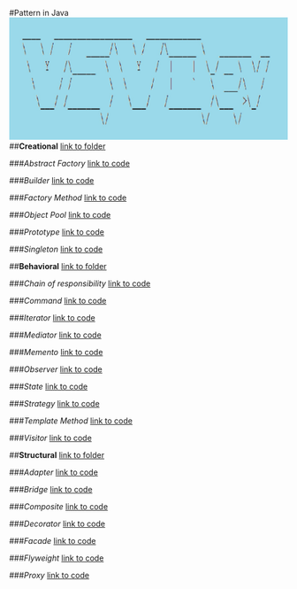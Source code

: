 #Pattern in Java
![logo](banner.jpg)
##**Creational** [link to folder](src\com\vsvdev\creational)

###*Abstract Factory*  [link to code](.src\com\vsvdev\creational\abstractfactory\Describe.java)

###*Builder*  [link to code](src\com\vsvdev\creational\builder\Describe.java)

###*Factory Method*  [link to code](src\com\vsvdev\creational\factorymethod\Describe.java)

###*Object Pool*  [link to code](src\com\vsvdev\creational\object_pool\Describe.java)

###*Prototype*  [link to code](src\com\vsvdev\creational\prototype\Describe.java)

###*Singleton*  [link to code](src\com\vsvdev\creational\singleton\Describe.java)

##**Behavioral** [link to folder](src\com\vsvdev\behavioral)

###*Chain of responsibility*  [link to code](src\com\vsvdev\behavioral\chain\Describe.java)

###*Command*  [link to code](src\com\vsvdev\behavioral\command\Describe.java)

###*Iterator*  [link to code](src\com\vsvdev\behavioral\iterator\Describe.java)

###*Mediator*  [link to code](src\com\vsvdev\behavioral\mediator\Describe.java)

###*Memento*  [link to code](src\com\vsvdev\behavioral\memento\Describe.java)

###*Observer*  [link to code](src\com\vsvdev\behavioral\obseerver\Describe.java)

###*State*  [link to code](src\com\vsvdev\behavioral\state\Describe.java)

###*Strategy*  [link to code](src\com\vsvdev\behavioral\strategy\Describe.java)

###*Template Method* [link to code](src\com\vsvdev\behavioral\template_method\Describe.java)

###*Visitor*  [link to code](src\com\vsvdev\behavioral\visitor\Describe.java)


##**Structural** [link to folder](src\com\vsvdev\structural)

###*Adapter*   [link to code](src\com\vsvdev\structural\adapter\Describe.java)

###*Bridge*  [link to code](src\com\vsvdev\structural\bridge\Describe.java)
            
###*Composite*  [link to code](src\com\vsvdev\structural\composite\Describe.java)

###*Decorator*  [link to code](src\com\vsvdev\structural\decoratorwrapper\Describe.java)

###*Facade*  [link to code](src\com\vsvdev\structural\facade\Describe.java)

###*Flyweight*  [link to code](src\com\vsvdev\structural\flyweight\Describe.java)

###*Proxy*  [link to code](src\com\vsvdev\structural\proxy\Describe.java)
